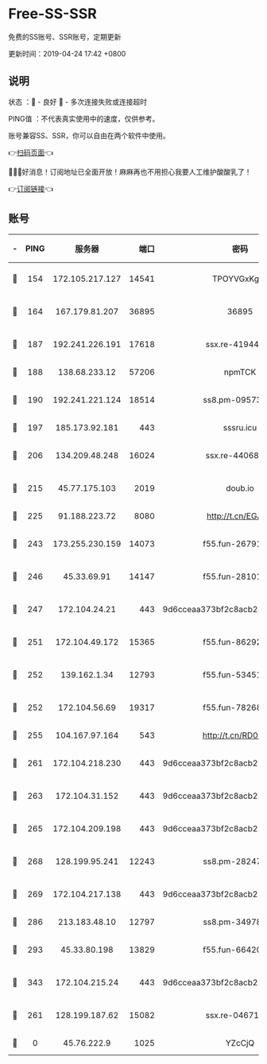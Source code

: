 # Free-SS-SSR

免费的SS账号、SSR账号，定期更新

更新时间：2019-04-24 17:42 +0800

## 说明

状态     ：🙂 - 良好 🙁 - 多次连接失败或连接超时

PING值   ：不代表真实使用中的速度，仅供参考。

账号兼容SS、SSR，你可以自由在两个软件中使用。

👉[扫码页面](https://liesauer.github.io/Free-SS-SSR/)👈

🎉🎉🎉好消息！订阅地址已全面开放！麻麻再也不用担心我要人工维护酸酸乳了！

👉[订阅链接](https://www.liesauer.net/yogurt/subscribe?ACCESS_TOKEN=DAYxR3mMaZAsaqUb)👈

## 账号

|-|PING|服务器|端口|密码|加密方式|区域|
|:----:|:----:|:-----:|-----:|:----:|:----:|:----:|
|🙂|154|172.105.217.127|14541|TPOYVGxKglpi|aes-256-cfb|JP|
|🙂|164|167.179.81.207|36895|36895|aes-256-cfb|JP|
|🙂|187|192.241.226.191|17618|ssx.re-41944393|aes-256-cfb|US|
|🙂|188|138.68.233.12|57206|npmTCK|rc4-md5|US|
|🙂|190|192.241.221.124|18514|ss8.pm-09573145|aes-256-cfb|US|
|🙂|197|185.173.92.181|443|sssru.icu|rc4-md5|RU|
|🙂|206|134.209.48.248|16024|ssx.re-44068408|aes-256-cfb|US|
|🙂|215|45.77.175.103|2019|doub.io|aes-128-ctr|SG|
|🙂|225|91.188.223.72|8080|http://t.cn/EGJIyrl|rc4-md5|RU|
|🙂|243|173.255.230.159|14073|f55.fun-26791900|aes-256-cfb|US|
|🙂|246|45.33.69.91|14147|f55.fun-28101768|aes-256-cfb|US|
|🙂|247|172.104.24.21|443|9d6cceaa373bf2c8acb22e60b6a58be6|aes-256-cfb|US|
|🙂|251|172.104.49.172|15365|f55.fun-86292044|aes-256-cfb|SG|
|🙂|252|139.162.1.34|12793|f55.fun-53451447|aes-256-cfb|SG|
|🙂|252|172.104.56.69|19317|f55.fun-78268660|aes-256-cfb|SG|
|🙂|255|104.167.97.164|543|http://t.cn/RD0D7sx|rc4-md5|CA|
|🙂|261|172.104.218.230|443|9d6cceaa373bf2c8acb22e60b6a58be6|aes-256-cfb|US|
|🙂|263|172.104.31.152|443|9d6cceaa373bf2c8acb22e60b6a58be6|aes-256-cfb|US|
|🙂|265|172.104.209.198|443|9d6cceaa373bf2c8acb22e60b6a58be6|aes-256-cfb|US|
|🙂|268|128.199.95.241|12243|ss8.pm-28247465|aes-256-cfb|SG|
|🙂|269|172.104.217.138|443|9d6cceaa373bf2c8acb22e60b6a58be6|aes-256-cfb|US|
|🙂|286|213.183.48.10|12797|ss8.pm-34978760|rc4-md5|RU|
|🙂|293|45.33.80.198|13829|f55.fun-66420487|aes-256-cfb|US|
|🙂|343|172.104.215.24|443|9d6cceaa373bf2c8acb22e60b6a58be6|aes-256-cfb|US|
|🙂|261|128.199.187.62|15082|ssx.re-04671645|aes-256-cfb|SG|
|🙁|0|45.76.222.9|1025|YZcCjQ|rc4-md5|JP|
